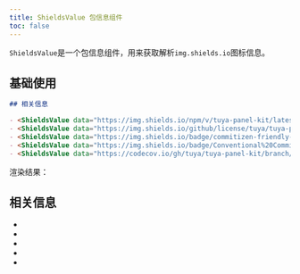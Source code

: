 ```yaml
---
title: ShieldsValue 包信息组件
toc: false
---
```


<Desc>

`ShieldsValue`是一个包信息组件，用来获取解析`img.shields.io`图标信息。

</Desc>

## 基础使用

```markdown
## 相关信息

- <ShieldsValue data="https://img.shields.io/npm/v/tuya-panel-kit/latest.svg" href="https://www.npmjs.com/package/tuya-panel-kit"></ShieldsValue>
- <ShieldsValue data="https://img.shields.io/github/license/tuya/tuya-panel-kit.svg"></ShieldsValue>
- <ShieldsValue data="https://img.shields.io/badge/commitizen-friendly-brightgreen.svg?maxAge=2592000" href="http://commitizen.github.io/cz-cli/"></ShieldsValue>
- <ShieldsValue data="https://img.shields.io/badge/Conventional%20Commits-1.0.0-brightgreen.svg?maxAge=2592000" href="https://conventionalcommits.org"></ShieldsValue>
- <ShieldsValue data="https://codecov.io/gh/tuya/tuya-panel-kit/branch/master/graph/badge.svg" href="https://codecov.io/gh/tuya/tuya-panel-kit"></ShieldsValue>
```

渲染结果：

## 相关信息

- <ShieldsValue data="https://img.shields.io/npm/v/tuya-panel-kit/latest.svg" href="https://www.npmjs.com/package/tuya-panel-kit"></ShieldsValue>
- <ShieldsValue data="https://img.shields.io/github/license/tuya/tuya-panel-kit.svg"></ShieldsValue>
- <ShieldsValue data="https://img.shields.io/badge/commitizen-friendly-brightgreen.svg?maxAge=2592000" href="http://commitizen.github.io/cz-cli/"></ShieldsValue>
- <ShieldsValue data="https://img.shields.io/badge/Conventional%20Commits-1.0.0-brightgreen.svg?maxAge=2592000" href="https://conventionalcommits.org"></ShieldsValue>
- <ShieldsValue data="https://codecov.io/gh/tuya/tuya-panel-kit/branch/master/graph/badge.svg" href="https://codecov.io/gh/tuya/tuya-panel-kit"></ShieldsValue>
